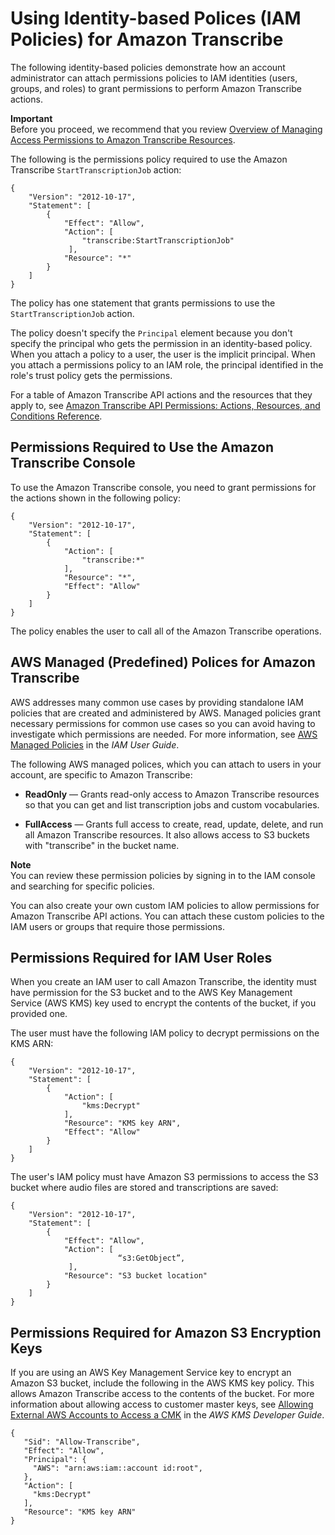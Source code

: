 # Using Identity\-based Polices \(IAM Policies\) for Amazon Transcribe<a name="access-control-managing-permissions"></a>

The following identity\-based policies demonstrate how an account administrator can attach permissions policies to IAM identities \(users, groups, and roles\) to grant permissions to perform Amazon Transcribe actions\. 

**Important**  
Before you proceed, we recommend that you review [Overview of Managing Access Permissions to Amazon Transcribe Resources](access-control-overview.md)\. 

The following is the permissions policy required to use the Amazon Transcribe `StartTranscriptionJob` action:

```
{
    "Version": "2012-10-17",
    "Statement": [
        {
            "Effect": "Allow",
            "Action": [
                "transcribe:StartTranscriptionJob"
             ],   
            "Resource": "*"
        }
    ]
}
```

The policy has one statement that grants permissions to use the `StartTranscriptionJob` action\.

The policy doesn't specify the `Principal` element because you don't specify the principal who gets the permission in an identity\-based policy\. When you attach a policy to a user, the user is the implicit principal\. When you attach a permissions policy to an IAM role, the principal identified in the role's trust policy gets the permissions\. 

For a table of Amazon Transcribe API actions and the resources that they apply to, see [Amazon Transcribe API Permissions: Actions, Resources, and Conditions Reference](asc-api-permissions-ref.md)\.

## Permissions Required to Use the Amazon Transcribe Console<a name="auth-console-permissions"></a>

To use the Amazon Transcribe console, you need to grant permissions for the actions shown in the following policy: 

```
{
    "Version": "2012-10-17",
    "Statement": [
        {
            "Action": [
                "transcribe:*"
            ],
            "Resource": "*",
            "Effect": "Allow"
        }
    ]
}
```

The policy enables the user to call all of the Amazon Transcribe operations\.

## AWS Managed \(Predefined\) Polices for Amazon Transcribe<a name="auth-managed-policies"></a>

AWS addresses many common use cases by providing standalone IAM policies that are created and administered by AWS\. Managed policies grant necessary permissions for common use cases so you can avoid having to investigate which permissions are needed\. For more information, see [AWS Managed Policies](http://docs.aws.amazon.com/IAM/latest/UserGuide/access_policies_managed-vs-inline.html#aws-managed-policies) in the *IAM User Guide*\.

The following AWS managed polices, which you can attach to users in your account, are specific to Amazon Transcribe:

+ **ReadOnly** — Grants read\-only access to Amazon Transcribe resources so that you can get and list transcription jobs and custom vocabularies\.

+ **FullAccess** — Grants full access to create, read, update, delete, and run all Amazon Transcribe resources\. It also allows access to S3 buckets with "transcribe" in the bucket name\.

**Note**  
You can review these permission policies by signing in to the IAM console and searching for specific policies\.

You can also create your own custom IAM policies to allow permissions for Amazon Transcribe API actions\. You can attach these custom policies to the IAM users or groups that require those permissions\.

## Permissions Required for IAM User Roles<a name="auth-role-iam-user"></a>

When you create an IAM user to call Amazon Transcribe, the identity must have permission for the S3 bucket and to the AWS Key Management Service \(AWS KMS\) key used to encrypt the contents of the bucket, if you provided one\. 

The user must have the following IAM policy to decrypt permissions on the KMS ARN:

```
{
    "Version": "2012-10-17",
    "Statement": [
        {
            "Action": [
                "kms:Decrypt"
            ],
            "Resource": "KMS key ARN",
            "Effect": "Allow"
        }
    ]
}
```

The user's IAM policy must have Amazon S3 permissions to access the S3 bucket where audio files are stored and transcriptions are saved:

```
{
    "Version": "2012-10-17",
    "Statement": [
        {
            "Effect": "Allow",
            "Action": [
                        “s3:GetObject”,
             ],
            "Resource": "S3 bucket location"
        }
    ]
}
```

## Permissions Required for Amazon S3 Encryption Keys<a name="auth-role-cmk"></a>

If you are using an AWS Key Management Service key to encrypt an Amazon S3 bucket, include the following in the AWS KMS key policy\. This allows Amazon Transcribe access to the contents of the bucket\. For more information about allowing access to customer master keys, see [ Allowing External AWS Accounts to Access a CMK](http://docs.aws.amazon.com/kms/latest/developerguide/key-policy-modifying.html#key-policy-modifying-external-accounts) in the *AWS KMS Developer Guide*\.

```
{
   "Sid": "Allow-Transcribe",
   "Effect": "Allow",
   "Principal": {
     "AWS": "arn:aws:iam::account id:root",
   },
   "Action": [
     "kms:Decrypt"
   ],
   "Resource": "KMS key ARN"
}
```